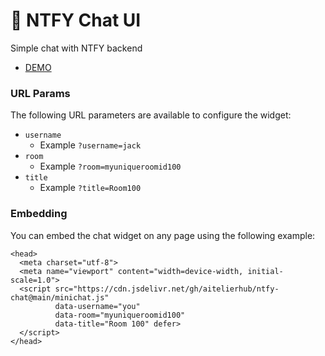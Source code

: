 # 💬 NTFY Chat UI

Simple chat with NTFY backend

- [DEMO](https://aitelierhub.github.io/ntfy-chat/)


### URL Params
The following URL parameters are available to configure the widget:

- `username`
  * Example `?username=jack`
- `room`
  * Example `?room=myuniqueroomid100`
- `title`
  * Example `?title=Room100`


### Embedding
You can embed the chat widget on any page using the following example:

```
<head>
  <meta charset="utf-8">
  <meta name="viewport" content="width=device-width, initial-scale=1.0">
  <script src="https://cdn.jsdelivr.net/gh/aitelierhub/ntfy-chat@main/minichat.js"
          data-username="you"
          data-room="myuniqueroomid100"
          data-title="Room 100" defer>
  </script>
</head>
```
